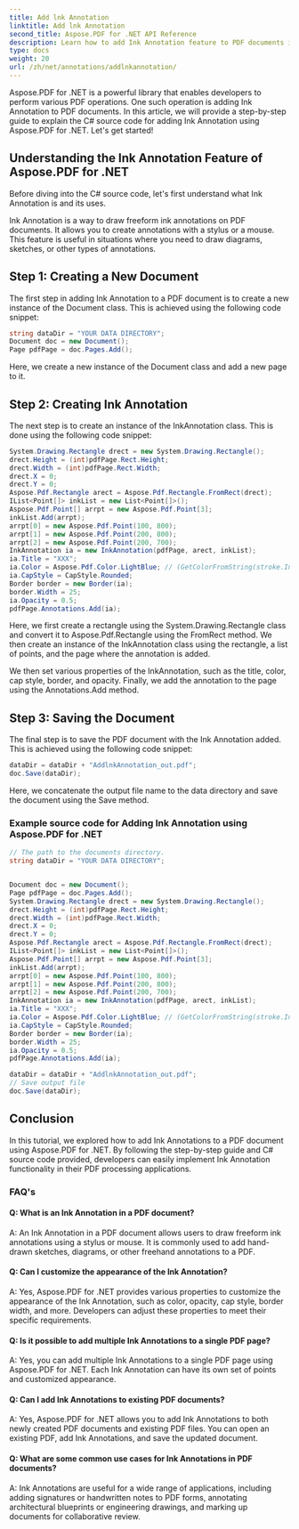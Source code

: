 ```yaml
---
title: Add lnk Annotation
linktitle: Add lnk Annotation
second_title: Aspose.PDF for .NET API Reference
description: Learn how to add Ink Annotation feature to PDF documents in C# using Aspose.PDF for .NET with step-by-step guide and full source code.
type: docs
weight: 20
url: /zh/net/annotations/addlnkannotation/
---
```

Aspose.PDF for .NET is a powerful library that enables developers to perform various PDF operations. One such operation is adding Ink Annotation to PDF documents. In this article, we will provide a step-by-step guide to explain the C# source code for adding Ink Annotation using Aspose.PDF for .NET. Let's get started!

## Understanding the Ink Annotation Feature of Aspose.PDF for .NET

Before diving into the C# source code, let's first understand what Ink Annotation is and its uses.

Ink Annotation is a way to draw freeform ink annotations on PDF documents. It allows you to create annotations with a stylus or a mouse. This feature is useful in situations where you need to draw diagrams, sketches, or other types of annotations.

## Step 1: Creating a New Document

The first step in adding Ink Annotation to a PDF document is to create a new instance of the Document class. This is achieved using the following code snippet:

```csharp
string dataDir = "YOUR DATA DIRECTORY";
Document doc = new Document();
Page pdfPage = doc.Pages.Add();
```

Here, we create a new instance of the Document class and add a new page to it.

## Step 2: Creating Ink Annotation

The next step is to create an instance of the InkAnnotation class. This is done using the following code snippet:

```csharp
System.Drawing.Rectangle drect = new System.Drawing.Rectangle();
drect.Height = (int)pdfPage.Rect.Height;
drect.Width = (int)pdfPage.Rect.Width;
drect.X = 0;
drect.Y = 0;
Aspose.Pdf.Rectangle arect = Aspose.Pdf.Rectangle.FromRect(drect);
IList<Point[]> inkList = new List<Point[]>();
Aspose.Pdf.Point[] arrpt = new Aspose.Pdf.Point[3];
inkList.Add(arrpt);
arrpt[0] = new Aspose.Pdf.Point(100, 800);
arrpt[1] = new Aspose.Pdf.Point(200, 800);
arrpt[2] = new Aspose.Pdf.Point(200, 700);
InkAnnotation ia = new InkAnnotation(pdfPage, arect, inkList);
ia.Title = "XXX";
ia.Color = Aspose.Pdf.Color.LightBlue; // (GetColorFromString(stroke.InkColor));
ia.CapStyle = CapStyle.Rounded;
Border border = new Border(ia);
border.Width = 25;
ia.Opacity = 0.5;
pdfPage.Annotations.Add(ia);
```

Here, we first create a rectangle using the System.Drawing.Rectangle class and convert it to Aspose.Pdf.Rectangle using the FromRect method. We then create an instance of the InkAnnotation class using the rectangle, a list of points, and the page where the annotation is added.

We then set various properties of the InkAnnotation, such as the title, color, cap style, border, and opacity. Finally, we add the annotation to the page using the Annotations.Add method.

## Step 3: Saving the Document

The final step is to save the PDF document with the Ink Annotation added. This is achieved using the following code snippet:

```csharp
dataDir = dataDir + "AddlnkAnnotation_out.pdf";
doc.Save(dataDir);
```

Here, we concatenate the output file name to the data directory and save the document using the Save method.

### Example source code for Adding Ink Annotation using Aspose.PDF for .NET

```csharp
// The path to the documents directory.
string dataDir = "YOUR DATA DIRECTORY";


Document doc = new Document();
Page pdfPage = doc.Pages.Add();
System.Drawing.Rectangle drect = new System.Drawing.Rectangle();
drect.Height = (int)pdfPage.Rect.Height;
drect.Width = (int)pdfPage.Rect.Width;
drect.X = 0;
drect.Y = 0;
Aspose.Pdf.Rectangle arect = Aspose.Pdf.Rectangle.FromRect(drect);
IList<Point[]> inkList = new List<Point[]>();
Aspose.Pdf.Point[] arrpt = new Aspose.Pdf.Point[3];
inkList.Add(arrpt);
arrpt[0] = new Aspose.Pdf.Point(100, 800);
arrpt[1] = new Aspose.Pdf.Point(200, 800);
arrpt[2] = new Aspose.Pdf.Point(200, 700);
InkAnnotation ia = new InkAnnotation(pdfPage, arect, inkList);
ia.Title = "XXX";
ia.Color = Aspose.Pdf.Color.LightBlue; // (GetColorFromString(stroke.InkColor));
ia.CapStyle = CapStyle.Rounded;
Border border = new Border(ia);
border.Width = 25;
ia.Opacity = 0.5;
pdfPage.Annotations.Add(ia);

dataDir = dataDir + "AddlnkAnnotation_out.pdf";
// Save output file
doc.Save(dataDir);
```

## Conclusion

In this tutorial, we explored how to add Ink Annotations to a PDF document using Aspose.PDF for .NET. By following the step-by-step guide and C# source code provided, developers can easily implement Ink Annotation functionality in their PDF processing applications.

### FAQ's

#### Q: What is an Ink Annotation in a PDF document?

A: An Ink Annotation in a PDF document allows users to draw freeform ink annotations using a stylus or mouse. It is commonly used to add hand-drawn sketches, diagrams, or other freehand annotations to a PDF.

#### Q: Can I customize the appearance of the Ink Annotation?

A: Yes, Aspose.PDF for .NET provides various properties to customize the appearance of the Ink Annotation, such as color, opacity, cap style, border width, and more. Developers can adjust these properties to meet their specific requirements.

#### Q: Is it possible to add multiple Ink Annotations to a single PDF page?

A: Yes, you can add multiple Ink Annotations to a single PDF page using Aspose.PDF for .NET. Each Ink Annotation can have its own set of points and customized appearance.

#### Q: Can I add Ink Annotations to existing PDF documents?

A: Yes, Aspose.PDF for .NET allows you to add Ink Annotations to both newly created PDF documents and existing PDF files. You can open an existing PDF, add Ink Annotations, and save the updated document.

#### Q: What are some common use cases for Ink Annotations in PDF documents?

A: Ink Annotations are useful for a wide range of applications, including adding signatures or handwritten notes to PDF forms, annotating architectural blueprints or engineering drawings, and marking up documents for collaborative review.